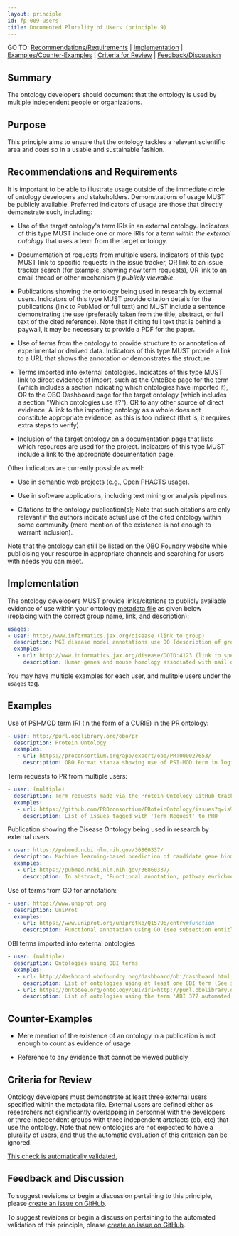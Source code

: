 ```yaml
---
layout: principle
id: fp-009-users
title: Documented Plurality of Users (principle 9)
---
```

GO TO: [Recommendations/Requirements](#recommendations-and-requirements) &#124; [Implementation](#implementation) &#124; [Examples/Counter&#8209;Examples](#examples) &#124; [Criteria&nbsp;for&nbsp;Review](#criteria-for-review) &#124; [Feedback/Discussion](#feedback-and-discussion)

## Summary

The ontology developers should document that the ontology is used by
multiple independent people or organizations.

## Purpose

This principle aims to ensure that the ontology tackles a relevant
scientific area and does so in a usable and sustainable fashion.

## Recommendations and Requirements

It is important to be able to illustrate usage outside of the immediate circle of ontology developers and stakeholders. Demonstrations of usage MUST be publicly available. Preferred indicators of usage are those that directly demonstrate such, including:

- Use of the target ontology's term IRIs in an external ontology. Indicators of this type MUST include one or more IRIs for a term _within the external ontology_ that uses a term from the target ontology.
  
- Documentation of requests from multiple users. Indicators of this type MUST link to specific requests in the issue tracker, OR link to an issue tracker search (for example, showing new term requests), OR link to an email thread or other mechanism _if publicly viewable_.

- Publications showing the ontology being used in research by external users. Indicators of this type MUST provide citation details for the publications (link to PubMed or full text) and MUST include a sentence demonstrating the use (preferably taken from the title, abstract, or full text of the cited reference). Note that if citing full text that is behind a paywall, it may be necessary to provide a PDF for the paper.

- Use of terms from the ontology to provide structure to or annotation of experimental or derived data. Indicators of this type MUST provide a link to a URL that shows the annotation or demonstrates the structure.

- Terms imported into external ontologies. Indicators of this type MUST link to direct evidence of import, such as the OntoBee page for the term (which includes a section indicating which ontologies have imported it), OR to the OBO Dashboard page for the target ontology (which includes a section "Which ontologies use it?"), OR to any other source of direct evidence. A link to the importing ontology as a whole does not constitute appropriate evidence, as this is too indirect (that is, it requires extra steps to verify).

- Inclusion of the target ontology on a documentation page that lists which resources are used for the project. Indicators of this type MUST include a link to the appropriate documentation page.

Other indicators are currently possible as well:

- Use in semantic web projects (e.g., Open PHACTS usage).

- Use in software applications, including text mining or analysis pipelines.

- Citations to the ontology publication(s); Note that such citations are only
  relevant if the authors indicate actual use of the cited ontology
  within some community (mere mention of the existence is not enough
  to warrant inclusion).

Note that the ontology can still be listed on the OBO Foundry website while publicising your resource in appropriate channels and searching for users with needs you can meet. 

## Implementation

The ontology developers MUST provide links/citations to publicly available evidence of
use within your ontology [metadata file](https://github.com/OBOFoundry/OBOFoundry.github.io/tree/master/ontology) as given below (replacing with the correct group name, link, and description):

```yaml
usages:
- user: http://www.informatics.jax.org/disease (link to group)
  description: MGI disease model annotations use DO (description of group)
  examples:
   - url: http://www.informatics.jax.org/disease/DOID:4123 (link to specific example)
     description: Human genes and mouse homology associated with nail diseases (description of specific example)
```

You may have multiple examples for each user, and mulitple users under the `usages` tag.

## Examples

Use of PSI-MOD term IRI (in the form of a CURIE) in the PR ontology:
```yaml
- user: http://purl.obolibrary.org/obo/pr
  description: Protein Ontology
  examples:
   - url: https://proconsortium.org/app/export/obo/PR:000027653/
     description: OBO Format stanza showing use of PSI-MOD term in logical definition
```
Term requests to PR from multiple users:
```yaml
- user: (multiple)
  description: Term requests made via the Protein Ontology GitHub tracker
  examples:
   - url: https://github.com/PROconsortium/PRoteinOntology/issues?q=is%3Aissue+label%3A%22Term+Request%22
     description: List of issues tagged with 'Term Request' to PRO
```
Publication showing the Disease Ontology being used in research by external users
```yaml
- user: https://pubmed.ncbi.nlm.nih.gov/36860337/
  description: Machine learning-based prediction of candidate gene biomarkers correlated with immune infiltration in patients with idiopathic pulmonary fibrosis
  examples:
   - url: https://pubmed.ncbi.nlm.nih.gov/36860337/
     description: In abstract, "Functional annotation, pathway enrichment, Disease Ontology and gene set enrichment analyses revealed..."
```
Use of terms from GO for annotation:
```yaml
- user: https://www.uniprot.org
  description: UniProt
  examples:
   - url: https://www.uniprot.org/uniprotkb/Q15796/entry#function
     description: Functional annotation using GO (see subsection entitled "GO annotations")
```
OBI terms imported into external ontologies
```yaml
- user: (multiple)
  description: Ontologies using OBI terms
  examples:
   - url: http://dashboard.obofoundry.org/dashboard/obi/dashboard.html
     description: List of ontologies using at least one OBI term (See section entitled "Info: Which ontologies use it?")
   - url: https://ontobee.org/ontology/OBI?iri=http://purl.obolibrary.org/obo/OBI_0000691
     description: List of ontologies using the term 'ABI 377 automated sequencer' (See section entitled "Ontologies that use the Class")
```

## Counter-Examples

- Mere mention of the existence of an ontology in a publication is not
enough to count as evidence of usage

- Reference to any evidence that cannot be viewed publicly

## Criteria for Review

Ontology developers must demonstrate at least three external users specified within the metadata file. External users are defined either as researchers not
significantly overlapping in personnel with the developers or three independent groups with three independent artefacts (db, etc) that use
the ontology. Note that new ontologies are not expected to have a plurality of users, and thus the automatic evaluation of this criterion can be ignored.

[This check is automatically validated.](checks/fp_009)

## Feedback and Discussion

To suggest revisions or begin a discussion pertaining to this principle, please [create an issue on GitHub](https://github.com/OBOFoundry/OBOFoundry.github.io/issues/new?labels=attn%3A+Editorial+WG,principles&title=Principle+%239+%22Users%22+%3CENTER+ISSUE+TITLE%3E).

To suggest revisions or begin a discussion pertaining to the automated validation of this principle, please [create an issue on GitHub](https://github.com/OBOFoundry/OBOFoundry.github.io/issues/new?labels=attn%3A+Technical+WG,automated+validation+of+principles&title=Principle+%239+%22Users%22+-+automated+validation+%3CENTER+ISSUE+TITLE%3E).

